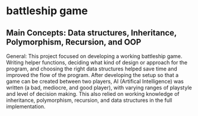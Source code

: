 # battleship game
Main Concepts: Data structures, Inheritance, Polymorphism, Recursion, and OOP 
-----
General: This project focused on developing a working battleship game. Writing helper functions, deciding what kind of design or approach for the program, and choosing the right data structures helped save time and improved the flow of the program. After developing the setup so that a game can be created between two players, AI (Artifical Intelligence) was written (a bad, mediocre, and good player), with varying ranges of playstyle and level of decision making. This also relied on working knowledge of inheritance, polymorphism, recursion, and data structures in the full implementation. 
